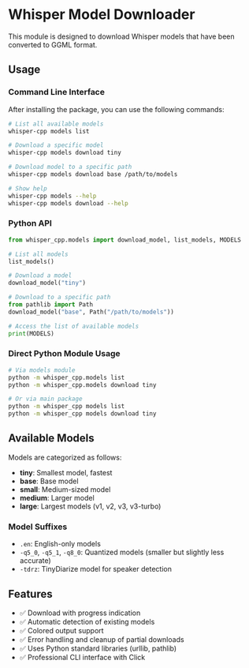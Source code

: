 # Whisper Model Downloader

This module is designed to download Whisper models that have been converted to GGML format.

## Usage

### Command Line Interface

After installing the package, you can use the following commands:

```bash
# List all available models
whisper-cpp models list

# Download a specific model
whisper-cpp models download tiny

# Download model to a specific path
whisper-cpp models download base /path/to/models

# Show help
whisper-cpp models --help
whisper-cpp models download --help
```

### Python API

```python
from whisper_cpp.models import download_model, list_models, MODELS

# List all models
list_models()

# Download a model
download_model("tiny")

# Download to a specific path
from pathlib import Path
download_model("base", Path("/path/to/models"))

# Access the list of available models
print(MODELS)
```

### Direct Python Module Usage

```bash
# Via models module
python -m whisper_cpp.models list
python -m whisper_cpp.models download tiny

# Or via main package
python -m whisper_cpp models list
python -m whisper_cpp models download tiny
```

## Available Models

Models are categorized as follows:

- **tiny**: Smallest model, fastest
- **base**: Base model
- **small**: Medium-sized model
- **medium**: Larger model
- **large**: Largest models (v1, v2, v3, v3-turbo)

### Model Suffixes

- `.en`: English-only models
- `-q5_0`, `-q5_1`, `-q8_0`: Quantized models (smaller but slightly less accurate)
- `-tdrz`: TinyDiarize model for speaker detection

## Features

- ✅ Download with progress indication
- ✅ Automatic detection of existing models
- ✅ Colored output support
- ✅ Error handling and cleanup of partial downloads
- ✅ Uses Python standard libraries (urllib, pathlib)
- ✅ Professional CLI interface with Click
